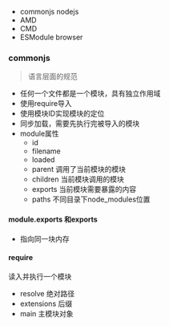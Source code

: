 - commonjs nodejs
- AMD
- CMD
- ESModule browser

### commonjs 
> 语言层面的规范
- 任何一个文件都是一个模块，具有独立作用域
- 使用require导入
- 使用模块ID实现模块的定位
- 同步加载，需要先执行完被导入的模块
- module属性
  - id
  - filename
  - loaded
  - parent 调用了当前模块的模块
  - children 当前模块调用的模块
  - exports 当前模块需要暴露的内容
  - paths 不同目录下node_modules位置

#### module.exports 和exports
- 指向同一块内存

#### require
读入并执行一个模块
- resolve 绝对路径
- extensions 后缀
- main 主模块对象